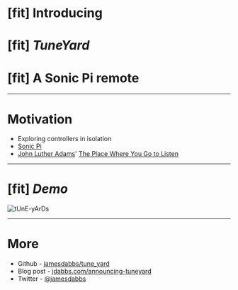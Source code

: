 # [fit] Introducing
# [fit] _**TuneYard**_
# [fit] A Sonic Pi remote

---

# Motivation

* Exploring controllers in isolation
* [Sonic Pi]()
* [John Luther Adams]()' [The Place Where You Go to Listen]()

---

# [fit] _**Demo**_

![tUnE-yArDs](http://arts.umich.edu/seen/wp-content/uploads/2014/10/tune-yards_wide-7bba480d3168aea577618ce46c2c0435acb17206.jpg)

---

# More
* Github - [jamesdabbs/tune_yard](https://github.com/jamesdabbs/tune_yard)
* Blog post - [jdabbs.com/announcing-tuneyard](http://jdabbs.com/announcing-tuneyard/)
* Twitter - [@jamesdabbs](http://twitter.com/jamesdabbs)
